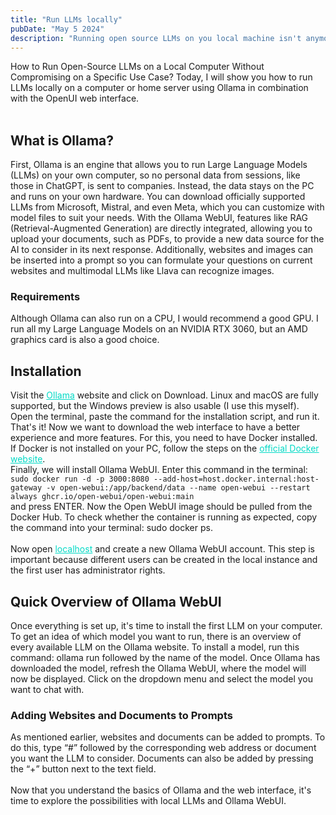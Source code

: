 ```yaml
---
title: "Run LLMs locally"
pubDate: "May 5 2024"
description: "Running open source LLMs on you local machine isn't anymore a dream. With Ollama and the OpenUI, you can run and modify LLMs for your needs and preferences in a decent web interface."
---
```


How to Run Open-Source LLMs on a Local Computer Without Compromising on a Specific Use Case? Today, I will show you how to run LLMs locally on a computer or home server using Ollama in combination with the OpenUI web interface.
<br>
<br>

## What is Ollama?

First, Ollama is an engine that allows you to run Large Language Models (LLMs) on your own computer, so no personal data from sessions, like those in ChatGPT, is sent to companies. Instead, the data stays on the PC and runs on your own hardware. You can download officially supported LLMs from Microsoft, Mistral, and even Meta, which you can customize with model files to suit your needs. With the Ollama WebUI, features like RAG (Retrieval-Augmented Generation) are directly integrated, allowing you to upload your documents, such as PDFs, to provide a new data source for the AI to consider in its next response. Additionally, websites and images can be inserted into a prompt so you can formulate your questions on current websites and multimodal LLMs like Llava can recognize images.

### Requirements

Although Ollama can also run on a CPU, I would recommend a good GPU. I run all my Large Language Models on an NVIDIA RTX 3060, but an AMD graphics card is also a good choice.

## Installation

Visit the <a style="color: #03DAC6;" target="_blank" href="https://ollama.com/">Ollama</a> website and click on Download. Linux and macOS are fully supported, but the Windows preview is also usable (I use this myself).<br>
Open the terminal, paste the command for the installation script, and run it. That's it! Now we want to download the web interface to have a better experience and more features. For this, you need to have Docker installed. If Docker is not installed on your PC, follow the steps on the <a style="color: #03DAC6;" target="_blank" href="https://docs.docker.com/get-docker/">official Docker website</a>.
<br>
Finally, we will install Ollama WebUI. Enter this command in the terminal:<br> `sudo docker run -d -p 3000:8080 --add-host=host.docker.internal:host-gateway -v open-webui:/app/backend/data --name open-webui --restart always ghcr.io/open-webui/open-webui:main`<br> and press ENTER. Now the Open WebUI image should be pulled from the Docker Hub. To check whether the container is running as expected, copy the command into your terminal: sudo docker ps. <br><br>
Now open <a style="color: #03DAC6;" target="_blank" href="http://localhost:3000/">localhost</a> and create a new Ollama WebUI account. This step is important because different users can be created in the local instance and the first user has administrator rights.

## Quick Overview of Ollama WebUI

Once everything is set up, it's time to install the first LLM on your computer. To get an idea of which model you want to run, there is an overview of every available LLM on the Ollama website. To install a model, run this command: ollama run followed by the name of the model. Once Ollama has downloaded the model, refresh the Ollama WebUI, where the model will now be displayed. Click on the dropdown menu and select the model you want to chat with.<br>

### Adding Websites and Documents to Prompts

As mentioned earlier, websites and documents can be added to prompts. To do this, type “#” followed by the corresponding web address or document you want the LLM to consider. Documents can also be added by pressing the “+” button next to the text field.
<br>
<br>
Now that you understand the basics of Ollama and the web interface, it's time to explore the possibilities with local LLMs and Ollama WebUI.
